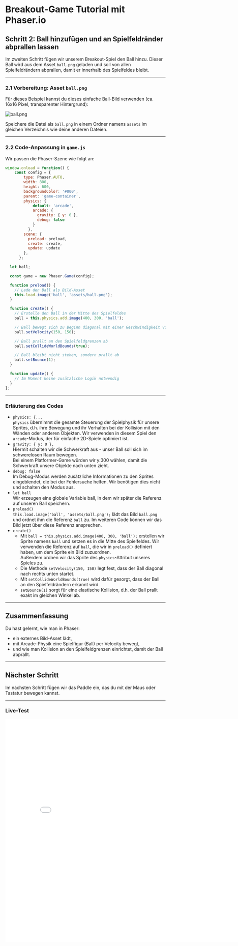 # Breakout-Game Tutorial mit Phaser.io

## Schritt 2: Ball hinzufügen und an Spielfeldränder abprallen lassen

Im zweiten Schritt fügen wir unserem Breakout-Spiel den Ball hinzu. Dieser Ball wird aus dem Asset `ball.png` geladen und soll von allen Spielfeldrändern abprallen, damit er innerhalb des Spielfeldes bleibt.

---

### 2.1 Vorbereitung: Asset `ball.png`

Für dieses Beispiel kannst du dieses einfache Ball-Bild verwenden (ca. 16x16 Pixel, transparenter Hintergrund):

![ball.png](https://raw.githubusercontent.com/photonstorm/phaser3-examples/master/public/assets/sprites/shinyball.png)

Speichere die Datei als `ball.png` in einem Ordner namens `assets` im gleichen Verzeichnis wie deine anderen Dateien.

---

### 2.2 Code-Anpassung in `game.js`

Wir passen die Phaser-Szene wie folgt an:

```js
window.onload = function() {
    const config = {
        type: Phaser.AUTO,
        width: 800,
        height: 600,
        backgroundColor: '#000',
        parent: 'game-container',
        physics: {                      
            default: 'arcade',           
            arcade: {
              gravity: { y: 0 },
              debug: false
            }
          },
        scene: {
          preload: preload,
          create: create,
          update: update
        },
      };

  let ball;

  const game = new Phaser.Game(config);

  function preload() {
    // Lade den Ball als Bild-Asset
    this.load.image('ball', 'assets/ball.png');
  }

  function create() {
    // Erstelle den Ball in der Mitte des Spielfeldes
    ball = this.physics.add.image(400, 300, 'ball');

    // Ball bewegt sich zu Beginn diagonal mit einer Geschwindigkeit von 150
    ball.setVelocity(150, 150);

    // Ball prallt an den Spielfeldgrenzen ab
    ball.setCollideWorldBounds(true);

    // Ball bleibt nicht stehen, sondern prallt ab
    ball.setBounce(1);
  }

  function update() {
    // Im Moment keine zusätzliche Logik notwendig
  }
};
```

---

### Erläuterung des Codes
- `physics: {...`  
`physics` übernimmt die gesamte Steuerung der Spielphysik für unsere Sprites, d.h. ihre Bewegung und ihr Verhalten bei der Kollision mit den Wänden oder anderen Objekten.
Wir verwenden in diesem Spiel den `arcade`-Modus, der für einfache 2D-Spiele optimiert ist.
- `gravity: { y: 0 },`  
Hiermit schalten wir die Schwerkraft aus - unser Ball soll sich im schwerelosen Raum bewegen.  
Bei einem Platformer-Game würden wir y:300 wählen, damit die Schwerkraft unsere Objekte nach unten zieht.
- `debug: false`  
Im Debug-Modus werden zusätzliche Informationen zu den Sprites eingeblendet, die bei der Fehlersuche helfen. Wir benötigen dies nicht und schalten den Modus aus.        
- `let ball`  
  Wir erzeugen eine globale Variable ball, in dem wir später die Referenz auf unseren Ball speichern.
- `preload()`  
  `this.load.image('ball', 'assets/ball.png');` lädt das Bild `ball.png` und ordnet ihm die Referenz `ball` zu. Im weiteren Code können wir das Bild jetzt über diese Referenz ansprechen.
- `create()`  
  - Mit `ball = this.physics.add.image(400, 300, 'ball');`
erstellen wir Sprite namens `ball` und setzen es in die Mitte des Spielfeldes. Wir verwenden die Referenz auf `ball`, die wir in `preload()` definiert haben, um dem Sprite ein Bild zuzuordnen.  
Außerdem ordnen wir das Sprite des `physics`-Attribut unseres Spieles zu.   
  - Die Methode `setVelocity(150, 150)` legt fest, dass der Ball diagonal nach rechts unten startet.
  - Mit `setCollideWorldBounds(true)` wird dafür gesorgt, dass der Ball an den Spielfeldrändern erkannt wird.
  - `setBounce(1)` sorgt für eine elastische Kollision, d.h. der Ball prallt exakt im gleichen Winkel ab.

---

## Zusammenfassung

Du hast gelernt, wie man in Phaser:

- ein externes Bild-Asset lädt,
- mit Arcade-Physik eine Spielfigur (Ball) per Velocity bewegt,
- und wie man Kollision an den Spielfeldgrenzen einrichtet, damit der Ball abprallt.

---

## Nächster Schritt

Im nächsten Schritt fügen wir das Paddle ein, das du mit der Maus oder Tastatur bewegen kannst.

---

### Live-Test

<iframe 
  src="01Ball/index.html" 
  width="820" 
  height="700" 
  frameborder="0" 
  sandbox="allow-scripts allow-same-origin">
</iframe>